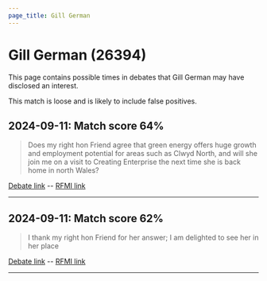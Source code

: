 ```yaml
---
page_title: Gill German
---
```


# Gill German  (26394)

This page contains possible times in debates that Gill German may have disclosed an interest.

This match is loose and is likely to include false positives. 



## 2024-09-11: Match score 64%

>Does my right hon Friend agree that green energy offers huge growth and employment potential for areas such as Clwyd North, and will she join me on a visit to Creating Enterprise the next time she is back home in north Wales?

[Debate link](https://www.theyworkforyou.com/debates/?id=2024-09-11b.808.2)  --  [RFMI link](https://www.theyworkforyou.com/mp/26394/register)


---



## 2024-09-11: Match score 62%

>I thank my right hon Friend for her answer; I am delighted to see her in her place

[Debate link](https://www.theyworkforyou.com/debates/?id=2024-09-11b.808.2)  --  [RFMI link](https://www.theyworkforyou.com/mp/26394/register)


---


